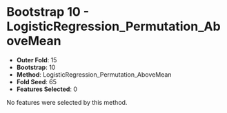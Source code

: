 # Bootstrap 10 - LogisticRegression_Permutation_AboveMean

- **Outer Fold**: 15
- **Bootstrap**: 10
- **Method**: LogisticRegression_Permutation_AboveMean
- **Fold Seed**: 65
- **Features Selected**: 0

No features were selected by this method.
